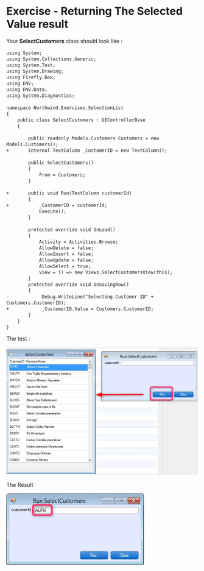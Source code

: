 ﻿# Exercise - Returning The Selected Value result

Your **SelectCustomers** class should look like :

```csdiff
using System;
using System.Collections.Generic;
using System.Text;
using System.Drawing;
using Firefly.Box;
using ENV;
using ENV.Data;
using System.Diagnostics;

namespace Northwind.Exercises.SelectionList
{
    public class SelectCustomers : UIControllerBase
    {

        public readonly Models.Customers Customers = new Models.Customers();
+       internal TextColumn _CustomerID = new TextColumn();

        public SelectCustomers()
        {
            From = Customers;
        }

+       public void Run(TextColumn customerId)
        {
+           _CustomerID = customerId;
            Execute();
        }

        protected override void OnLoad()
        {
            Activity = Activities.Browse;
            AllowDelete = false;
            AllowInsert = false;
            AllowUpdate = false;
            AllowSelect = true;
            View = () => new Views.SelectCustomersView(this);
        }
        protected override void OnSavingRow()
        {
-            Debug.WriteLine("Selecting Customer ID" + Customers.CustomerID);
+            _CustomerID.Value = Customers.CustomerID;
        }
    }
}
```

The test :

![The First Call](2019-01-10_11h28_11.png)

The Result

![The result](2019-01-10_11h29_32.png)